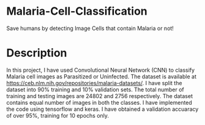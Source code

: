 # Malaria-Cell-Classification
Save humans by detecting Image Cells that contain Malaria or not!
# Description
In this project, I have used Convolutional Neural Network (CNN) to classify Malaria cell images as Parasitized or Uninfected. The dataset is available at https://ceb.nlm.nih.gov/repositories/malaria-datasets/. I have split the dataset into 90% training and 10% validation sets. The total number of training and testing images are 24802 and 2756 respectively. The dataset contains equal number of images in both the classes. I have implemented the code using tensorflow and keras. I have obtained a validation accuaracy of over 95%, training for 10 epochs only. 
